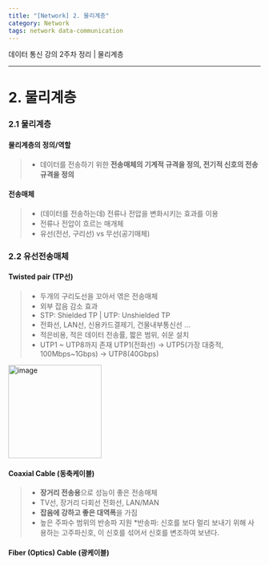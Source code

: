 ```yaml
---
title: "[Network] 2. 물리계층"
category: Network
tags: network data-communication
---
```

데이터 통신 강의 2주차 정리 | 물리계층

-----

# 2. 물리계층

### 2.1 물리계층

#### 물리계층의 정의/역할
> - 데이터를 전송하기 위한 <b class="text-red">전송매체의 기계적 규격을 정의, 전기적 신호의 전송규격을 정의</b>

#### 전송매체
> - (데이터를 전송하는데) 전류나 전압을 변화시키는 효과를 이용
> - 전류나 전압이 흐르는 매개체
> - 유선(전선, 구리선) vs 무선(공기매체)

### 2.2 유선전송매체

#### Twisted pair (TP선)
> - 두개의 구리도선을 꼬아서 엮은 전송매체
> - 외부 잡음 감소 효과
> - STP: Shielded TP | UTP: Unshielded TP
> - 전화선, LAN선, 신용카드결제기, 건물내부통신선 ...
> - 적은비용, 적은 데이터 전송률, 짧은 범위, 쉬운 설치
> - UTP1 ~ UTP8까지 존재
>       UTP1(전화선) -> UTP5(가장 대중적, 100Mbps~1Gbps) -> UTP8(40Gbps)

<img width="186" alt="image" src="https://github.com/junodevv/junodevv.github.io/assets/126752196/c11c919b-a247-4df7-8396-920b18aa088d">


#### Coaxial Cable (동축케이블)
> - <b class="text-red">장거리 전송용</b>으로 성능이 좋은 전송매체
> - TV선, 장거리 다회선 전화선, LAN/MAN
> - <b class="text-red">잡음에 강하고 좋은 대역폭</b>을 가짐
> - 높은 주파수 범위의 반송파 지원
>       *반송파: 신호를 보다 멀리 보내기 위해 사용하는 고주파신호, 이 신호를 섞어서 신호를 변조하여 보낸다.

#### Fiber (Optics) Cable (광케이블)
<b class="text-red"></b>